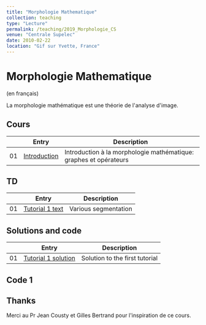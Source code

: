 ```yaml
---
title: "Morphologie Mathematique"
collection: teaching
type: "Lecture"
permalink: /teaching/2019_Morphologie_CS
venue: "Centrale Supelec"
date: 2010-02-22
location: "Gif sur Yvette, France"
---
```


Morphologie Mathematique
===============

(en français)

La morphologie mathématique est une théorie de l'analyse d'image.


Cours
--------

|  | Entry                                                  | Description                                                 |
|--| --------                                               |------------------------------------------------------------ |
|01| [Introduction](/files/01_Graphes_Dilatation.pdf)           | Introduction à la morphologie mathématique: graphes et opérateurs                  |


TD
---------

|  | Entry                                                  | Description                                                 |
|--| --------                                               |------------------------------------------------------------ |
|01| [Tutorial 1 text](/files/MM_Graphes.ipynb)              | Various segmentation                   |


Solutions and code
---------

|  | Entry                                                  | Description                                                 |
|--| --------                                               |------------------------------------------------------------ |
|01| [Tutorial 1 solution](/files/Tutorial_segmentation_en-solution.pdf)         | Solution to the first tutorial |


Code 1
------





Thanks
------

Merci au Pr Jean Cousty et Gilles Bertrand pour l'inspiration de ce cours.


